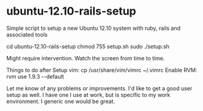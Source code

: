 ubuntu-12.10-rails-setup
========================

Simple script to setup a new Ubuntu 12.10 system with ruby, rails and associated tools

cd ubuntu-12.10-rails-setup
chmod 755 setup.sh
sudo ./setup.sh

Might require intervention. Watch the screen from time to time.  


Things to do after
Setup vim: cp /usr/share/vim/vimrc ~/.vimrc
Enable RVM: rvm use 1.9.3 --default

Let me know of any problems or improvements. I'd like to get a good user setup as well. I have one I use at work, but is specific to my work environment. I generic one would be great. 


